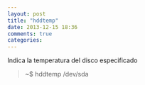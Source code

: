 ```yaml
---
layout: post
title: "hddtemp"
date: 2013-12-15 18:36
comments: true
categories: 
---
```

Indica la temperatura del disco especificado

>~$ hddtemp /dev/sda

